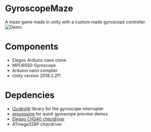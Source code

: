 # GyroscopeMaze
A maze game made in unity with a custom made gyroscope controller.
![Demo](demo/demo.gif "Playing with the gyroscope maze")

# Components
- Elegoo Ardiuno nano clone
- MPU6050 Gyroscope
- Arduino nano complier
- Unity version 2018.2.2f1

# Depdencies
- [i2cdevlib](https://github.com/jrowberg/i2cdevlib) library for the gyroscope interrupter
- [processing](https://processing.org/) for quick gyroscope preview demos
- [Elegoo CH340 chip/driver](https://www.elegoo.com/download/)
- ATmega328P chip/driver

